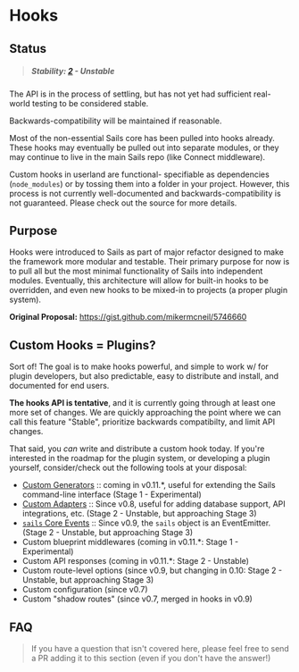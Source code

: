 # Hooks

## Status

> ##### Stability: [2](http://nodejs.org/api/documentation.html#documentation_stability_index) - Unstable

The API is in the process of settling, but has not yet had sufficient real-world testing to be considered stable.  

Backwards-compatibility will be maintained if reasonable.

Most of the non-essential Sails core has been pulled into hooks already.
These hooks may eventually be pulled out into separate modules, or they may continue to live in the main Sails repo (like Connect middleware).

Custom hooks in userland are functional- specifiable as dependencies (`node_modules`) or by tossing them into a folder in your project.  However, this process is not currently well-documented and backwards-compatibility is not guaranteed.  Please check out the source for more details.


## Purpose

Hooks were introduced to Sails as part of major refactor designed to make the framework more modular and testable.
Their primary purpose for now is to pull all but the most minimal functionality of Sails into independent modules.
Eventually, this architecture will allow for built-in hooks to be overridden, and even new hooks to be mixed-in to projects (a proper plugin system).

**Original Proposal:**
https://gist.github.com/mikermcneil/5746660



## Custom Hooks = Plugins?

Sort of! The goal is to make hooks powerful, and simple to work w/ for plugin developers, but also predictable, easy to distribute and install, and documented for end users.

**The hooks API is tentative**, and it is currently going through at least one more set of changes.  We are quickly approaching the point where we can call this feature "Stable", prioritize backwards compatibilty, and limit API changes.

That said, you _can_ write and distribute a custom hook today.  If you're interested in the roadmap for the plugin system, or developing a plugin yourself, consider/check out the following tools at your disposal:

+ [Custom Generators](https://github.com/balderdashy/sails/blob/v0.11.*/bin/generators/README.md) :: coming in v0.11.*, useful for extending the Sails command-line interface (Stage 1 - Experimental)
+ [Custom Adapters](https://github.com/balderdashy/sails-docs/blob/0.9/api.adapter-interface.md) :: Since v0.8, useful for adding database support, API integrations, etc. (Stage 2 - Unstable, but approaching Stage 3)
+ [`sails` Core Events](https://gist.github.com/mikermcneil/5898598) :: Since v0.9, the `sails` object is an EventEmitter. (Stage 2 - Unstable, but approaching Stage 3)
+ Custom blueprint middlewares (coming in v0.11.*: Stage 1 - Experimental)
+ Custom API responses (coming in v0.11.*: Stage 2 - Unstable)
+ Custom route-level options (since v0.9, but changing in 0.10: Stage 2 - Unstable, but approaching Stage 3)
+ Custom configuration (since v0.7)
+ Custom "shadow routes" (since v0.7, merged in hooks in v0.9)

## FAQ

> If you have a question that isn't covered here, please feel free to send a PR adding it to this section (even if you don't have the answer!)


<docmeta name="uniqueID" value="Hooks74998">
<docmeta name="displayName" value="Hooks">
<docmeta name="stabilityIndex" value="2">
